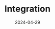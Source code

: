 ---
title: "Integration"
date: 2024-04-29
description: "Here below all the guides related to **Integration**."
weight: 4
---